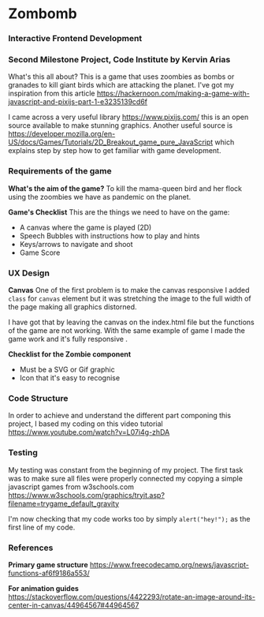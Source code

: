 # Zombomb
### Interactive Frontend Development
### Second Milestone Project, Code Institute by Kervin Arias

What's this all about?
This is a game that uses zoombies as bombs or granades to kill giant birds which are attacking the planet. I've got my inspiration from this article https://hackernoon.com/making-a-game-with-javascript-and-pixijs-part-1-e3235139cd6f

I came across a very useful library https://www.pixijs.com/ this is an open source available to make stunning graphics. Another useful source is https://developer.mozilla.org/en-US/docs/Games/Tutorials/2D_Breakout_game_pure_JavaScript which explains step by step how to get familiar with game development.

### Requirements of the game

**What's the aim of the game?**
To kill the mama-queen bird and her flock using the zoombies we have as pandemic on the planet.

**Game's Checklist**
This are the things we need to have on the game:
* A canvas where the game is played (2D)
* Speech Bubbles with instructions how to play and hints
* Keys/arrows to navigate and shoot
* Game Score

### UX Design

**Canvas**
One of the first problem is to make the canvas responsive I added `class` for `canvas` element but it was stretching the image to the full width of the page making all graphics distorned.

I have got that by leaving the canvas on the index.html file but the functions of the game are not working. With the same example of game I made the game work and it's fully responsive . 

**Checklist for the Zombie component**
* Must be a SVG or Gif graphic
* Icon that it's easy to recognise

### Code Structure
In order to achieve and understand the different part componing this project, I based my coding on this video tutorial https://www.youtube.com/watch?v=L07i4g-zhDA


### Testing

My testing was constant from the beginning of my project. The first task was to make sure all files were properly connected my copying a simple javascript games from w3schools.com https://www.w3schools.com/graphics/tryit.asp?filename=trygame_default_gravity

I'm now checking that my code works too by simply `alert("hey!");` as the first line of my code.



### References

**Primary game structure**
https://www.freecodecamp.org/news/javascript-functions-af6f9186a553/

**For animation guides**
https://stackoverflow.com/questions/4422293/rotate-an-image-around-its-center-in-canvas/44964567#44964567